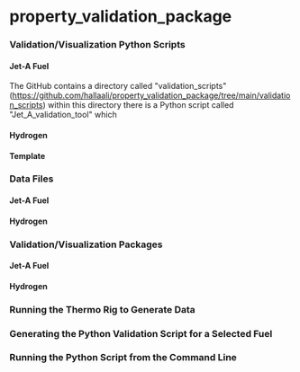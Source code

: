 # property_validation_package

### **Validation/Visualization Python Scripts**
#### Jet-A Fuel 
The GitHub contains a directory called "validation_scripts" (https://github.com/hallaali/property_validation_package/tree/main/validation_scripts) within this directory there is a Python script called "Jet_A_validation_tool" which 
#### Hydrogen 
#### Template 

### **Data Files**
#### Jet-A Fuel
#### Hydrogen

### **Validation/Visualization Packages**
#### Jet-A Fuel
#### Hydrogen

### **Running the Thermo Rig to Generate Data**

### **Generating the Python Validation Script for a Selected Fuel**

### **Running the Python Script from the Command Line**
